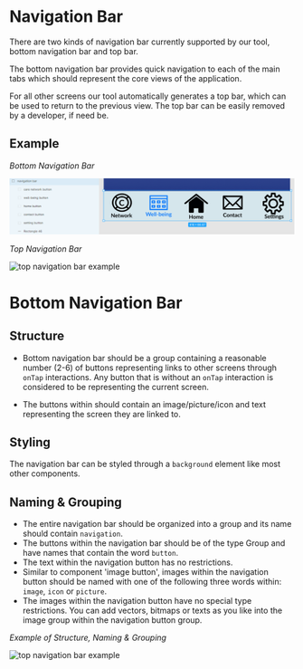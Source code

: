 # Navigation Bar

There are two kinds of navigation bar currently supported by our tool, bottom navigation bar and top bar. 

The bottom navigation bar provides quick navigation to each of the main tabs which should represent the core views of the application.

For all other screens our tool automatically generates a top bar, which can be used to return to the previous view. The top bar can be easily removed by a developer, if need be.

## Example
_Bottom Navigation Bar_

![bottom navigation bar example](https://github.com/ImagineThisNHS/ImagineThisNHS.github.io/blob/master/guidelines/assets/navigation/navigation%20fig.png?raw=true)

_Top Navigation Bar_

![top navigation bar example](https://github.com/ImagineThisUCL/ImagineThisUCL.github.io/blob/master/guidelines/assets/navigation/top%20navigation.png?raw=true)

# Bottom Navigation Bar

## Structure
* Bottom navigation bar should be a group containing a reasonable number (2-6) of buttons representing links to other screens through `onTap` interactions. Any button that is without an `onTap` interaction is considered to be representing the current screen.

* The buttons within should contain an image/picture/icon and text representing the screen they are linked to.

## Styling
The navigation bar can be styled through a `background` element like most other components. 

## Naming & Grouping
* The entire navigation bar should be organized into a group and its name should contain `navigation`.
* The buttons within the navigation bar should be of the type Group and have names that contain the word `button`. 
* The text within the navigation button has no restrictions.
* Similar to component 'image button', images within the navigation button should be named with one of the following three words within: `image`, `icon` or `picture`.
* The images within the navigation button have no special type restrictions. You can add vectors, bitmaps or texts as you like into the image group within the navigation button group.

_Example of Structure, Naming & Grouping_

![top navigation bar example](https://github.com/ImagineThisUCL/ImagineThisUCL.github.io/blob/master/guidelines/assets/navigation/bottomnav-structure.png?raw=true)